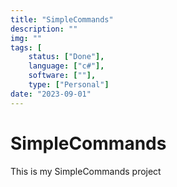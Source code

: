```yaml
---
title: "SimpleCommands"
description: ""
img: ""
tags: [
    status: ["Done"], 
    language: ["c#"],
    software: [""],
    type: ["Personal"]
date: "2023-09-01"
---
```


# SimpleCommands

This is my SimpleCommands project